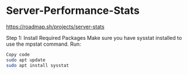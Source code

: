 # Server-Performance-Stats

https://roadmap.sh/projects/server-stats

Step 1: Install Required Packages
Make sure you have sysstat installed to use the mpstat command. Run:

```bash
Copy code
sudo apt update
sudo apt install sysstat
```

